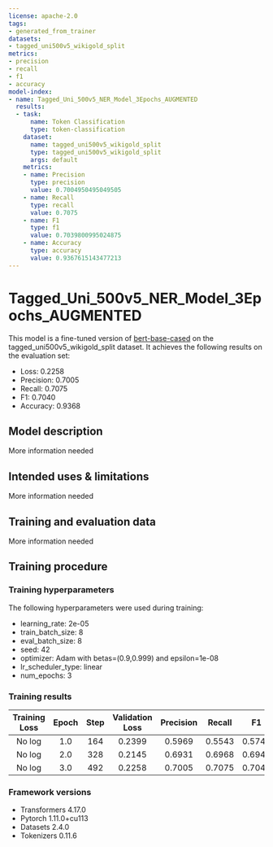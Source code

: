 ```yaml
---
license: apache-2.0
tags:
- generated_from_trainer
datasets:
- tagged_uni500v5_wikigold_split
metrics:
- precision
- recall
- f1
- accuracy
model-index:
- name: Tagged_Uni_500v5_NER_Model_3Epochs_AUGMENTED
  results:
  - task:
      name: Token Classification
      type: token-classification
    dataset:
      name: tagged_uni500v5_wikigold_split
      type: tagged_uni500v5_wikigold_split
      args: default
    metrics:
    - name: Precision
      type: precision
      value: 0.7004950495049505
    - name: Recall
      type: recall
      value: 0.7075
    - name: F1
      type: f1
      value: 0.7039800995024875
    - name: Accuracy
      type: accuracy
      value: 0.9367615143477213
---
```


<!-- This model card has been generated automatically according to the information the Trainer had access to. You
should probably proofread and complete it, then remove this comment. -->

# Tagged_Uni_500v5_NER_Model_3Epochs_AUGMENTED

This model is a fine-tuned version of [bert-base-cased](https://huggingface.co/bert-base-cased) on the tagged_uni500v5_wikigold_split dataset.
It achieves the following results on the evaluation set:
- Loss: 0.2258
- Precision: 0.7005
- Recall: 0.7075
- F1: 0.7040
- Accuracy: 0.9368

## Model description

More information needed

## Intended uses & limitations

More information needed

## Training and evaluation data

More information needed

## Training procedure

### Training hyperparameters

The following hyperparameters were used during training:
- learning_rate: 2e-05
- train_batch_size: 8
- eval_batch_size: 8
- seed: 42
- optimizer: Adam with betas=(0.9,0.999) and epsilon=1e-08
- lr_scheduler_type: linear
- num_epochs: 3

### Training results

| Training Loss | Epoch | Step | Validation Loss | Precision | Recall | F1     | Accuracy |
|:-------------:|:-----:|:----:|:---------------:|:---------:|:------:|:------:|:--------:|
| No log        | 1.0   | 164  | 0.2399          | 0.5969    | 0.5543 | 0.5748 | 0.9208   |
| No log        | 2.0   | 328  | 0.2145          | 0.6931    | 0.6968 | 0.6949 | 0.9362   |
| No log        | 3.0   | 492  | 0.2258          | 0.7005    | 0.7075 | 0.7040 | 0.9368   |


### Framework versions

- Transformers 4.17.0
- Pytorch 1.11.0+cu113
- Datasets 2.4.0
- Tokenizers 0.11.6

